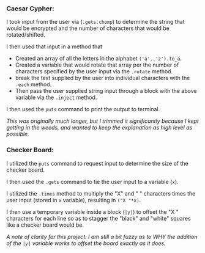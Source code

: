 ### Caesar Cypher:

I took input from the user via (`.gets.chomp`) to determine the string that would be encrypted and the number of characters that would be rotated/shifted.

I then used that input in a method that
- Created an array of all the letters in the alphabet `('a'..'z').to_a`.
- Created a variable that would  rotate that array per the number of characters specified by the user input via the `.rotate` method.
- break the text supplied by the user into individual characters with the `.each` method.
- Then pass the user supplied string input through a block with the above variable via the `.inject` method.

I then used the `puts` command to print the output to terminal.

_This was originally much longer, but I trimmed it significantly because I kept getting in the weeds, and wanted to keep the explanation as high level as possible._

### Checker Board:

I utilized the `puts` command to request input to determine the size of the checker board.

I then used the `.gets` command to tie the user input to a variable (`x`).

I utilized the `.times` method to multiply the "X" and " " characters times the user input (stored in `x` variable), resulting in `("X "*x)`.

I then use a temporary variable inside a block (`|y|`) to offset the "X " characters for each line so as to stagger the "black" and "white" squares like a checker board would be.

_A note of clarity for this project: I am still a bit fuzzy as to WHY the addition of the `|y|` variable works to offset the board exactly as it does._
